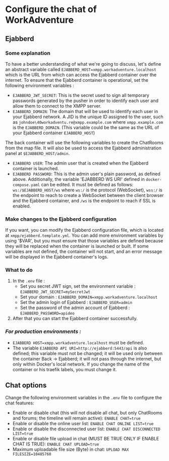 # Configure the chat of WorkAdventure

## Ejabberd
### Some explanation
To have a better understanding of what we're going to discuss, let's define an abstract variable called `EJABBERD_HOST=xmpp.workadventure.localhost` which is the URL from which can access the Ejabberd container over the internet.
To ensure that the Ejabberd container is operational, set the following environment variables :
- `EJABBERD_JWT_SECRET`: This is the secret used to sign all temporary passwords generated by the pusher in order to identify each user and allow them to connect to the XMPP server.
- `EJABBERD_DOMAIN`: The domain that will be used to identify each user in your Ejabberd network. A JID is the unique ID assigned to the user, such as `johndoe\40workadventu.re@xmpp.example.com` where `xmpp.example.com` is the `EJABBERD_DOMAIN`. (This variable could be the same as the URL of your Ejabberd container `EJABBERD_HOST`)

The back container will use the following variables to create the ChatRooms from the map file. It will also be used to access the Ejabberd administration panel at `$EJABBERD_HOST/admin`.
- `EJABBERD USER`: The admin user that is created when the Ejabberd container is launched.
- `EJABBERD PASSWORD`: This is the admin user's plain password, as defined above.
Additionally, the variable 'EJABBERD WS URI' defined in `docker-compose.yaml` can be edited. It must be defined as follows: `ws:/$EJABBERD_HOST/ws` where `ws:/` is the protocol (WebSocket), `wss:/` is the endpoint to reach to create a WebSocket between the client browser and the Ejabberd container, and `/ws` is the endpoint to reach if SSL is enabled.


### Make changes to the Ejabberd configuration
If you want, you can modify the Ejabberd configuration file, which is located at `xmpp/ejabberd.template.yml`. You can add more environment variables by using '$VAR', but you must ensure that those variables are defined because they will be replaced when the container is launched or built.
If some variables are not defined, the container will not start, and an error message will be displayed in the Ejabberd container's logs.

### What to do
1. In the `.env` file :
   * Set you secret JWT sign, set the environment variable : `EJABBERD_JWT_SECRET=mySecretJwt`
   * Set your domain : `EJABBERD_DOMAIN=xmpp.workadventure.localhost`
   * Set the admin login of Ejabberd : `EJABBERD_USER=admin`
   * Set the password of the admin account of Ejabberd : `EJABBERD_PASSWORD=apideo`
2. After that you can start the Ejabberd container successfully.


### _For production environments :_
- `EJABBERD HOST=xmpp.workadventure.localhost` must be defined.
- The variable `EJABBERD API URI=http://ejabberd:5443/api` is also defined; this variable must not be changed; it will be used only between the container Back -> Ejabberd; it will not pass through the internet, but only within Docker's local network.
If you change the name of the container or his traefik labels, you must change it.


## Chat options
Change the following environment variables in the `.env` file to configure the chat features:
- Enable or disable chat (this will not disable all chat, but only ChatRooms and forums; the timeline will remain active): `ENABLE CHAT=true`
- Enable or disable the online user list: `ENABLE CHAT ONLINE LIST=true`
- Enable or disable the disconnected user list: `ENABLE CHAT DISCONNECTED LIST=true`
- Enable or disable file upload in chat (MUST BE TRUE ONLY IF ENABLE CHAT IS TRUE): `ENABLE CHAT UPLOAD=true`
- Maximum uploadable file size (Byte) in chat: `UPLOAD MAX FILESIZE=10485760`